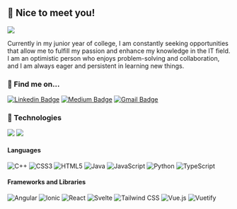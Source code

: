## 🌱 Nice to meet you!
![](https://i.pinimg.com/originals/44/df/43/44df43c9d956bc574a44705099d2a69c.gif)  
  
Currently in my junior year of college, I am constantly seeking opportunities that allow me to fulfill my passion and enhance my knowledge in the IT field. I am an optimistic person who enjoys problem-solving and collaboration, and I am always eager and persistent in learning new things.

### 🔎 Find me on...
[![Linkedin Badge](https://img.shields.io/badge/-leilasigles-blue?style=flat-square&logo=Linkedin&logoColor=white&link=https://www.linkedin.com/in/leilasigles/)](https://www.linkedin.com/in/leilasigles/)
[![Medium Badge](https://img.shields.io/badge/-@leilasigles-03a57a?style=flat-square&labelColor=000000&logo=Medium&link=https://medium.com/@leilasigles/)](https://medium.com/@leilasigles)
[![Gmail Badge](https://img.shields.io/badge/-leilasigles@gmail.com-c14438?style=flat-square&logo=Gmail&logoColor=white&link=mailto:leilasigles@gmail.com)](mailto:leilasigles@gmail.com)

### 💾 Technologies

![](https://github-readme-stats.vercel.app/api?username=leilaigl&hide=stars,issues&card_width=400&theme=transparent&custom_title=Stats&count_private=true&show_icons=true&line_height=30)
![](https://github-readme-stats.vercel.app/api/top-langs/?username=leilaigl&layout=compact&card_width=387&theme=transparent&custom_title=Languages&count_private=true&show_icons=true)

#### Languages

![C++](https://img.shields.io/badge/-C++-00599c?style=flat-square&logo=c)
![CSS3](https://img.shields.io/badge/-CSS3-1572b6?style=flat-square&logo=css3)
![HTML5](https://img.shields.io/badge/-HTML5-E34F26?style=flat-square&logo=html5&logoColor=white)
![Java](https://img.shields.io/badge/-Java-ed1d25?style=flat-square&logo=java)
![JavaScript](https://img.shields.io/badge/-JavaScript-F7DF1E?style=flat-square&logo=javascript&logoColor=black)
![Python](https://img.shields.io/badge/-Python-3776AB?style=flat-square&logo=Python&logoColor=white)
![TypeScript](https://img.shields.io/badge/-TypeScript-3178C6?style=flat-square&logo=Typescript&logoColor=white)

#### Frameworks and Libraries

![Angular](https://img.shields.io/badge/-Angular-DD0031?style=flat-square&logo=Angular)
![Ionic](https://img.shields.io/badge/-Ionic-3880FF?style=flat-square&logo=Ionic&logoColor=white)
![React](https://img.shields.io/badge/-React-61DBFB?style=flat-square&logo=React&logoColor=black)
![Svelte](https://img.shields.io/badge/-Svelte-FF3E00?style=flat-square&logo=Svelte&logoColor=white)
![Tailwind CSS](https://img.shields.io/badge/-Tailwind_CSS-06B6D4?style=flat-square&logo=TailwindCSS&logoColor=white)
![Vue.js](https://img.shields.io/badge/-Vue.js-4FC08D?style=flat-square&logo=Vue.js&logoColor=white)
![Vuetify](https://img.shields.io/badge/-Vuetify-1867C0?style=flat-square&logo=Vuetify)
